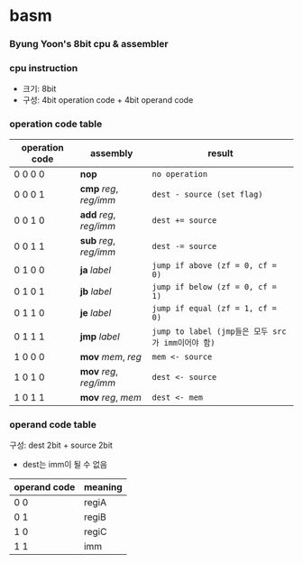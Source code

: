 basm
=

### Byung Yoon's 8bit cpu & assembler

### cpu instruction

- 크기: 8bit
- 구성: 4bit operation code + 4bit operand code

### operation code table

| operation code | assembly                 | result                                       |
|----------------|--------------------------|----------------------------------------------|
| 0 0 0 0        | **nop**                  | ```no operation```                           |
| 0 0 0 1        | **cmp** *reg*, *reg/imm* | ```dest - source (set flag)```               |
| 0 0 1 0        | **add** *reg*, *reg/imm* | ```dest += source ```                        |
| 0 0 1 1        | **sub** *reg*, *reg/imm* | ```dest -= source ```                        |
| 0 1 0 0        | **ja** *label*           | ```jump if above (zf = 0, cf = 0)```         |
| 0 1 0 1        | **jb** *label*           | ```jump if below (zf = 0, cf = 1)```         |
| 0 1 1 0        | **je** *label*           | ```jump if equal (zf = 1, cf = 0)```         |
| 0 1 1 1        | **jmp** *label*          | ```jump to label (jmp들은 모두 src가 imm이어야 함)``` |
| 1 0 0 0        | **mov** *mem*, *reg*     | ```mem <- source```                          |
| 1 0 1 0        | **mov** *reg*, *reg/imm* | ```dest <- source```                         |
| 1 0 1 1        | **mov** *reg*, *mem*     | ```dest <- mem```                            |

### operand code table

구성: dest 2bit + source 2bit

- dest는 imm이 될 수 없음

| operand code | meaning |
|--------------|---------|
| 0 0          | regiA   |
| 0 1          | regiB   |
| 1 0          | regiC   |
| 1 1          | imm     |
